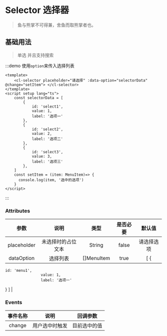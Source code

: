 # Selector 选择器  
>鱼与熊掌不可得兼，舍鱼而取熊掌者也。

## 基础用法  
>单选 并且支持搜索

:::demo 使用`option`来传入选择列表

```vue
<template>
    <cl-selector placeholder="请选择" :data-option="selectorData" @change="setItem"> </cl-selector> 
</template>
<script setup lang="ts">
    const selectorData = [
        { 
            id: 'select1',
            value: 1,
            label: '选项一'
        },
        { 
            id: 'select2',
            value: 2,
            label: '选项二'
        },
        { 
            id: 'select3',
            value: 3,
            label: '选项三'
        },
    ]
    const setItem = (item: MenuItem)=> {
      console.log(item, '选中的选项')
    }
</script>
```

:::


### Attributes  


|    参数     |        说明        |    类型    | 是否必要 |   默认值   |
| :---------: | :----------------: | :--------: | :------: | :--------: |
| placeholder | 未选择时的占位文本 |   String   |  false   | 请选择选项 |
| dataOption  |      选择列表      | []MenuItem |   true   |    [ {     |
    id: 'menu1',
                    value: 1,
                    label: '选项一' 
} ] |


### Events  


| 事件名称 |      说明      |   回调参数   |
| :------: | :------------: | :----------: |
|  change  | 用户选中时触发 | 目前选中的值 |

<style lang='sass'>
.source .cl-selector
  margin-bottom:90px
  

</style>